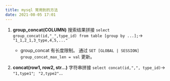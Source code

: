 ```yaml
---
title: mysql 常用到的方法
date: 2021-08-05 17:01
---
```

1. **group_concat(COLUMN)** 搜索结果拼接
   `select group_concat(id,"_",type_id) from table [group by ...];`-> `"1_1,2_1,3_type,4,5,..."`
   * group_concat 有长度限制。 通过 `SET [GLOBAL | SESSION] group_concat_max_len = val` 更新。

2. **concat(row1, row2, str...)** 字符串拼接
   `select concat(id,",", type_id)`-> `"1,type1"`; ` "2,type2"`...

